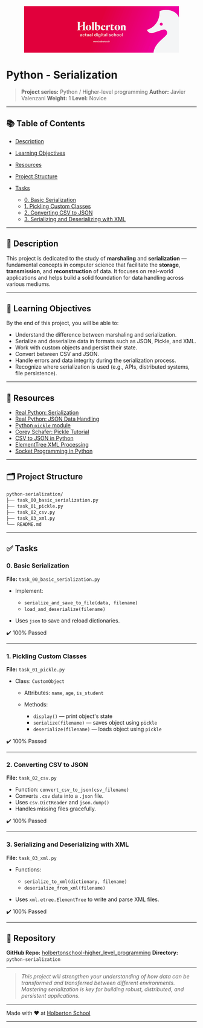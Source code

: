 <div align="center"><img src="https://github.com/ksyv/holbertonschool-web_front_end/blob/main/baniere_holberton.png"></div>

# Python - Serialization

> **Project series:** Python / Higher-level programming
> **Author:** Javier Valenzani
> **Weight:** 1
> **Level:** Novice

---

## 📚 Table of Contents

* [Description](#description)
* [Learning Objectives](#learning-objectives)
* [Resources](#resources)
* [Project Structure](#project-structure)
* [Tasks](#tasks)

  * [0. Basic Serialization](#0-basic-serialization)
  * [1. Pickling Custom Classes](#1-pickling-custom-classes)
  * [2. Converting CSV to JSON](#2-converting-csv-to-json)
  * [3. Serializing and Deserializing with XML](#3-serializing-and-deserializing-with-xml)

---

## 📖 Description

This project is dedicated to the study of **marshaling** and **serialization** — fundamental concepts in computer science that facilitate the **storage**, **transmission**, and **reconstruction** of data. It focuses on real-world applications and helps build a solid foundation for data handling across various mediums.

---

## 🎯 Learning Objectives

By the end of this project, you will be able to:

* Understand the difference between marshaling and serialization.
* Serialize and deserialize data in formats such as JSON, Pickle, and XML.
* Work with custom objects and persist their state.
* Convert between CSV and JSON.
* Handle errors and data integrity during the serialization process.
* Recognize where serialization is used (e.g., APIs, distributed systems, file persistence).

---

## 🔗 Resources

* [Real Python: Serialization](https://realpython.com/python-serialization-pickle-json/)
* [Real Python: JSON Data Handling](https://realpython.com/python-json/)
* [Python `pickle` module](https://docs.python.org/3/library/pickle.html)
* [Corey Schafer: Pickle Tutorial](https://www.youtube.com/watch?v=2Tw39kZIbhs)
* [CSV to JSON in Python](https://realpython.com/python-csv/)
* [ElementTree XML Processing](https://docs.python.org/3/library/xml.etree.elementtree.html)
* [Socket Programming in Python](https://realpython.com/python-sockets/)

---

## 🗂 Project Structure

```
python-serialization/
├── task_00_basic_serialization.py
├── task_01_pickle.py
├── task_02_csv.py
├── task_03_xml.py
└── README.md
```

---

## ✅ Tasks

### 0. Basic Serialization

**File:** `task_00_basic_serialization.py`

* Implement:

  * `serialize_and_save_to_file(data, filename)`
  * `load_and_deserialize(filename)`
* Uses `json` to save and reload dictionaries.

✔️ 100% Passed

---

### 1. Pickling Custom Classes

**File:** `task_01_pickle.py`

* Class: `CustomObject`

  * Attributes: `name`, `age`, `is_student`
  * Methods:

    * `display()` — print object's state
    * `serialize(filename)` — saves object using `pickle`
    * `deserialize(filename)` — loads object using `pickle`

✔️ 100% Passed

---

### 2. Converting CSV to JSON

**File:** `task_02_csv.py`

* Function: `convert_csv_to_json(csv_filename)`
* Converts `.csv` data into a `.json` file.
* Uses `csv.DictReader` and `json.dump()`
* Handles missing files gracefully.

✔️ 100% Passed

---

### 3. Serializing and Deserializing with XML

**File:** `task_03_xml.py`

* Functions:

  * `serialize_to_xml(dictionary, filename)`
  * `deserialize_from_xml(filename)`
* Uses `xml.etree.ElementTree` to write and parse XML files.

✔️ 100% Passed

---

## 📌 Repository

**GitHub Repo:** [holbertonschool-higher\_level\_programming](https://github.com/holbertonschool-higher_level_programming)
**Directory:** `python-serialization`

---

> *This project will strengthen your understanding of how data can be transformed and transferred between different environments. Mastering serialization is key for building robust, distributed, and persistent applications.*

---

Made with ❤️ at [Holberton School](https://www.holbertonschool.com/)

---
